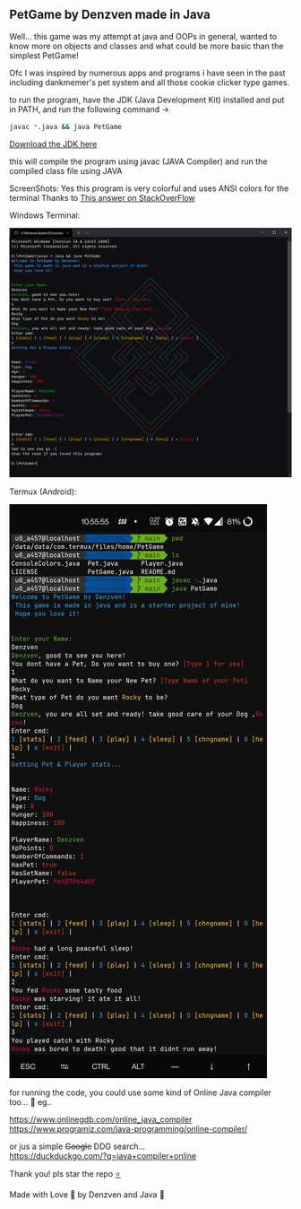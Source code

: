 ## PetGame by Denzven made in Java  

Well... this game was my attempt at java and OOPs in general, wanted to know more on objects and classes and what could be more basic than the simplest PetGame! 

Ofc I was inspired by numerous apps and programs i have seen in the past including dankmemer's pet system and all those cookie clicker type games.  

to run the program, have the JDK (Java Development Kit) installed and put in PATH, and run the following command ->  

```bash
javac *.java && java PetGame
```  
[Download the JDK here](https://www.oracle.com/java/technologies/java-se-development-kit11-downloads.html)

this will compile the program using javac (JAVA Compiler) and run the compiled class file using JAVA


ScreenShots:
Yes this program is very colorful and uses ANSI colors for the terminal
Thanks to [This answer on StackOverFlow](https://stackoverflow.com/a/45444716)

Windows Terminal:  

![WindowsTerminalScreenShot](https://github.com/denzven/PetGame/blob/main/WindowsTerminalScreenShot?raw=true)    



Termux (Android):  

![TermuxAndroidScreenShot](https://github.com/denzven/PetGame/blob/main/TermuxAdroidScreenShot?raw=true)  


for running the code, you could use some kind of Online Java compiler too... 🤷
eg..  

https://www.onlinegdb.com/online_java_compiler  
https://www.programiz.com/java-programming/online-compiler/  


or jus a simple ~~Google~~ DDG search...  
https://duckduckgo.com/?q=java+compiler+online

Thank you! pls star the repo [⭐](https://github.com/denzven/PetGame)    


Made with Love 💜 by Denzven and Java 🍵  